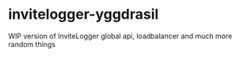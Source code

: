 # invitelogger-yggdrasil
WIP version of InviteLogger global api, loadbalancer and much more random things
